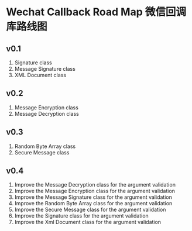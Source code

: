 # Wechat Callback Road Map 微信回调库路线图

## v0.1
1. Signature class
2. Message Signature class
3. XML Document class

## v0.2
1. Message Encryption class
2. Message Decryption class

## v0.3
1. Random Byte Array class
2. Secure Message class

## v0.4
1. Improve the Message Decryption class for the argument validation
2. Improve the Message Encryption class for the argument validation
3. Improve the Message Signature class for the argument validation
4. Improve the Random Byte Array class for the argument validation
5. Improve the Secure Message class for the argument validation
6. Improve the Signature class for the argument validation
7. Improve the Xml Document class for the argument validation

